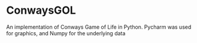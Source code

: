 # ConwaysGOL
 An implementation of Conways Game of Life in Python. Pycharm was used for graphics, and Numpy for the underlying data
